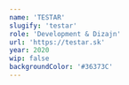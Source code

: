 ```yaml
---
name: 'TESTAR'
slugify: 'testar'
role: 'Development & Dizajn'
url: 'https://testar.sk'
year: 2020
wip: false
backgroundColor: '#36373C'
---
```

